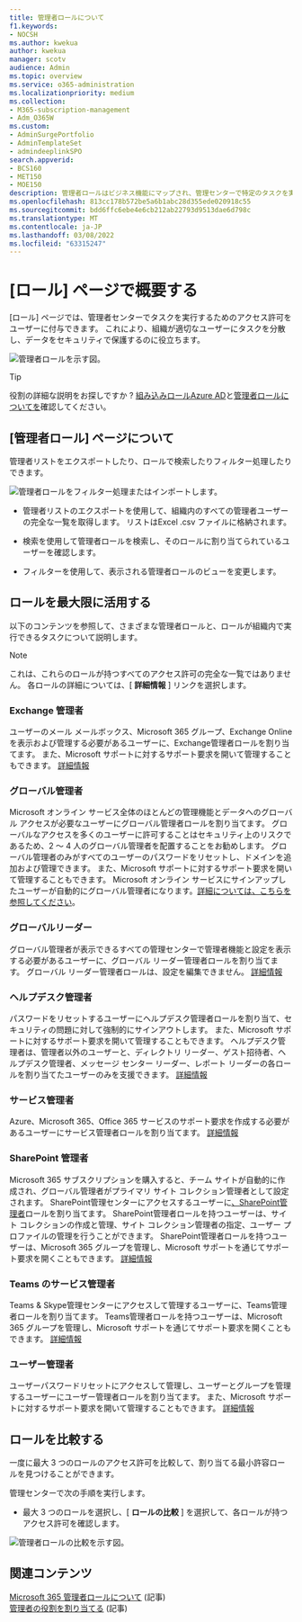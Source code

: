 ```yaml
---
title: 管理者ロールについて
f1.keywords:
- NOCSH
ms.author: kwekua
author: kwekua
manager: scotv
audience: Admin
ms.topic: overview
ms.service: o365-administration
ms.localizationpriority: medium
ms.collection:
- M365-subscription-management
- Adm_O365W
ms.custom:
- AdminSurgePortfolio
- AdminTemplateSet
- admindeeplinkSPO
search.appverid:
- BCS160
- MET150
- MOE150
description: 管理者ロールはビジネス機能にマップされ、管理センターで特定のタスクを実行するためのアクセス許可を提供します。 たとえば、サービス管理者が Microsoft のサポート チケットを開きます。
ms.openlocfilehash: 813cc178b572be5a6b1abc28d355ede020918c55
ms.sourcegitcommit: bdd6ffc6ebe4e6cb212ab22793d9513dae6d798c
ms.translationtype: MT
ms.contentlocale: ja-JP
ms.lasthandoff: 03/08/2022
ms.locfileid: "63315247"
---
```

# <a name="get-started-with-the-roles-page"></a>[ロール] ページで概要する

[ロール] ページでは、管理者センターでタスクを実行するためのアクセス許可をユーザーに付与できます。 これにより、組織が適切なユーザーにタスクを分散し、データをセキュリティで保護するのに役立ちます。

![管理者ロールを示す図。](../../media/roles-main-page.png)

> [!TIP]
> 役割の詳細な説明をお探しですか ? [組み込みロールAzure AD](/azure/active-directory/roles/permissions-reference)と[管理者ロールについてを](/microsoft-365/admin/add-users/about-admin-roles)確認してください。

## <a name="about-the-admin-roles-page"></a>[管理者ロール] ページについて

管理者リストをエクスポートしたり、ロールで検索したりフィルター処理したりできます。

![管理者ロールをフィルター処理またはインポートします。](../../media/admin-role-page-options.png)

- 管理者リストのエクスポートを使用して、組織内のすべての管理者ユーザーの完全な一覧を取得します。 リストはExcel .csv ファイルに格納されます。

- 検索を使用して管理者ロールを検索し、そのロールに割り当てられているユーザーを確認します。

- フィルターを使用して、表示される管理者ロールのビューを変更します。


## <a name="get-the-most-out-of-the-roles"></a>ロールを最大限に活用する

以下のコンテンツを参照して、さまざまな管理者ロールと、ロールが組織内で実行できるタスクについて説明します。

> [!NOTE]
これは、これらのロールが持つすべてのアクセス許可の完全な一覧ではありません。 各ロールの詳細については、[ **詳細情報** ] リンクを選択します。

### <a name="exchange-admin"></a>Exchange 管理者

ユーザーのメール メールボックス、Microsoft 365 グループ、Exchange Onlineを表示および管理する必要があるユーザーに、Exchange管理者ロールを割り当てます。 また、Microsoft サポートに対するサポート要求を開いて管理することもできます。 [詳細情報](/microsoft-365/admin/add-users/about-exchange-online-admin-role)

### <a name="global-admin"></a>グローバル管理者

Microsoft オンライン サービス全体のほとんどの管理機能とデータへのグローバル アクセスが必要なユーザーにグローバル管理者ロールを割り当てます。 グローバルなアクセスを多くのユーザーに許可することはセキュリティ上のリスクであるため、2 〜 4 人のグローバル管理者を配置することをお勧めします。 グローバル管理者のみがすべてのユーザーのパスワードをリセットし、ドメインを追加および管理できます。 また、Microsoft サポートに対するサポート要求を開いて管理することもできます。 Microsoft オンライン サービスにサインアップしたユーザーが自動的にグローバル管理者になります。[詳細については、こちらを参照してください](/microsoft-365/admin/add-users/about-admin-roles#roles-available-in-the-microsoft-365-admin-center)。

### <a name="global-reader"></a>グローバルリーダー

グローバル管理者が表示できるすべての管理センターで管理者機能と設定を表示する必要があるユーザーに、グローバル リーダー管理者ロールを割り当てます。 グローバル リーダー管理者ロールは、設定を編集できません。 [詳細情報](/microsoft-365/admin/add-users/about-admin-roles#roles-available-in-the-microsoft-365-admin-center)

### <a name="helpdesk-admin"></a>ヘルプデスク管理者

パスワードをリセットするユーザーにヘルプデスク管理者ロールを割り当て、セキュリティの問題に対して強制的にサインアウトします。 また、Microsoft サポートに対するサポート要求を開いて管理することもできます。 ヘルプデスク管理者は、管理者以外のユーザーと、ディレクトリ リーダー、ゲスト招待者、ヘルプデスク管理者、メッセージ センター リーダー、レポート リーダーの各ロールを割り当てたユーザーのみを支援できます。 [詳細情報](/microsoft-365/admin/add-users/about-admin-roles#roles-available-in-the-microsoft-365-admin-center)

### <a name="service-admin"></a>サービス管理者

Azure、Microsoft 365、Office 365 サービスのサポート要求を作成する必要があるユーザーにサービス管理者ロールを割り当てます。 [詳細情報](/microsoft-365/admin/add-users/about-admin-roles#roles-available-in-the-microsoft-365-admin-center)

### <a name="sharepoint-admin"></a>SharePoint 管理者

Microsoft 365 サブスクリプションを購入すると、チーム サイトが自動的に作成され、グローバル管理者がプライマリ サイト コレクション管理者として設定されます。 SharePoint管理センターにアクセスするユーザーに<a href="https://go.microsoft.com/fwlink/?linkid=2185219" target="_blank">、SharePoint管理者</a>ロールを割り当てます。 SharePoint管理者ロールを持つユーザーは、サイト コレクションの作成と管理、サイト コレクション管理者の指定、ユーザー プロファイルの管理を行うことができます。 SharePoint管理者ロールを持つユーザーは、Microsoft 365 グループを管理し、Microsoft サポートを通じてサポート要求を開くこともできます。 [詳細情報](/sharepoint/sharepoint-admin-role)

### <a name="teams-service-admin"></a>Teams のサービス管理者

Teams & Skype管理センターにアクセスして管理するユーザーに、Teams管理者ロールを割り当てます。 Teams管理者ロールを持つユーザーは、Microsoft 365 グループを管理し、Microsoft サポートを通じてサポート要求を開くこともできます。 [詳細情報](/MicrosoftTeams/using-admin-roles)

### <a name="user-admin"></a>ユーザー管理者

ユーザーパスワードリセットにアクセスして管理し、ユーザーとグループを管理するユーザーにユーザー管理者ロールを割り当てます。 また、Microsoft サポートに対するサポート要求を開いて管理することもできます。 [詳細情報](/microsoft-365/admin/add-users/about-admin-roles#roles-available-in-the-microsoft-365-admin-center)

## <a name="compare-roles"></a>ロールを比較する

一度に最大 3 つのロールのアクセス許可を比較して、割り当てる最小許容ロールを見つけることができます。

管理センターで次の手順を実行します。

- 最大 3 つのロールを選択し、[ **ロールの比較** ] を選択して、各ロールが持つアクセス許可を確認します。

![管理者ロールの比較を示す図。](../../media/compare-roles-list.png)

## <a name="related-content"></a>関連コンテンツ

[Microsoft 365 管理者ロールについて](about-admin-roles.md) (記事)\
[管理者の役割を割り当てる](assign-admin-roles.md) (記事)
